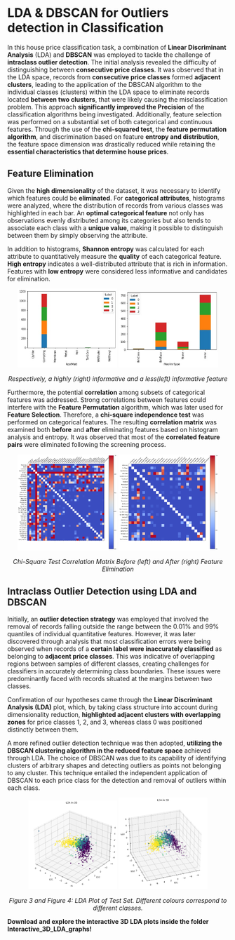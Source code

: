 # LDA & DBSCAN for Outliers detection in Classification
In this house price classification task, a combination of **Linear Discriminant Analysis** (LDA) and **DBSCAN** was employed to tackle the challenge of **intraclass outlier detection**. The initial analysis revealed the difficulty of distinguishing between **consecutive price classes**. It was observed that in the LDA space, records from **consecutive price classes** formed **adjacent clusters**, leading to the application of the DBSCAN algorithm to the individual classes (clusters) within the LDA space to eliminate records located **between two clusters**,  that were likely causing the misclassification problem. This approach **significantly improved the Precision** of the classification algorithms being investigated. Additionally, feature selection was performed on a substantial set of both categorical and continuous features. Through the use of the **chi-squared test**, the **feature permutation algorithm**, and discrimination based on feature **entropy and distribution**, the feature space dimension was drastically reduced while retaining the **essential characteristics that determine house prices**.
##  Feature Elimination

Given the **high dimensionality** of the dataset, it was necessary to identify which features could be **eliminated**. For **categorical attributes**, histograms were analyzed, where the distribution of records from various classes was highlighted in each bar. An **optimal categorical feature** not only has observations evenly distributed among its categories but also tends to associate each class with a **unique value**, making it possible to distinguish between them by simply observing the attribute.

In addition to histograms, **Shannon entropy** was calculated for each attribute to quantitatively measure the **quality** of each categorical feature. **High entropy** indicates a well-distributed attribute that is rich in information. Features with **low entropy** were considered less informative and candidates for elimination.

<p align="center">
  <img src="imgs/istogramma1.jpg" alt="Roof Material Histogram" width="45%">
  <img src="imgs/istogramma2.jpg" alt="MasVnrType Histogram" width="45%">
</p>

<p align="center">
  <em>Respectively, a highly (right) informative and a less(left) informative feature</em>
</p>




Furthermore, the potential **correlation** among subsets of categorical features was addressed. Strong correlations between features could interfere with the **Feature Permutation** algorithm, which was later used for **Feature Selection**. Therefore, a **chi-square independence test** was performed on categorical features. The resulting **correlation matrix** was examined both **before** and **after** eliminating features based on histogram analysis and entropy. It was observed that most of the **correlated feature pairs** were eliminated following the screening process.

<p align="center">
  <img src="imgs/CHI2_ConTutto.png" alt="Chi-Square Correlation Matrix Before" width="45%">
  <img src="imgs/CHI2_PostEliminazione.png" alt="Chi-Square Correlation Matrix After" width="45%">
</p>

<p align="center">
  <em>Chi-Square Test Correlation Matrix Before (left) and After (right) Feature Elimination</em>
</p>

##  Intraclass Outlier Detection using **LDA** and **DBSCAN**

Initially, an **outlier detection strategy** was employed that involved the removal of records falling outside the range between the 0.01% and 99% quantiles of individual quantitative features. However, it was later discovered through analysis that most classification errors were being observed when records of a **certain label were inaccurately classified** as belonging to **adjacent price classes**. This was indicative of overlapping regions between samples of different classes, creating challenges for classifiers in accurately determining class boundaries. These issues were predominantly faced with records situated at the margins between two classes. 

Confirmation of our hypotheses came through the **Linear Discriminant Analysis (LDA)** plot, which, by taking class structure into account during dimensionality reduction, **highlighted adjacent clusters with overlapping zones** for price classes 1, 2, and 3, whereas class 0 was positioned distinctly between them. 

A more refined outlier detection technique was then adopted, **utilizing the DBSCAN clustering algorithm in the reduced feature space** achieved through LDA. The choice of DBSCAN was due to its capability of identifying clusters of arbitrary shapes and detecting outliers as points not belonging to any cluster. This technique entailed the independent application of DBSCAN to each price class for the detection and removal of outliers within each class.

<p align="center">
  <img src="imgs/LDA_DBSCAN_1.png" alt="LDA Plot of Test Set" width="40%">
  <img src="imgs/LDA_DBSCAN_3.png" alt="DBSCAN Outlier Detection" width="40%">
</p>

<p align="center">
  <em>Figure 3 and Figure 4: LDA Plot of Test Set. Different colours correspond to different classes.</em>
</p>

**Download and explore the interactive 3D LDA plots inside the folder Interactive_3D_LDA_graphs!**
